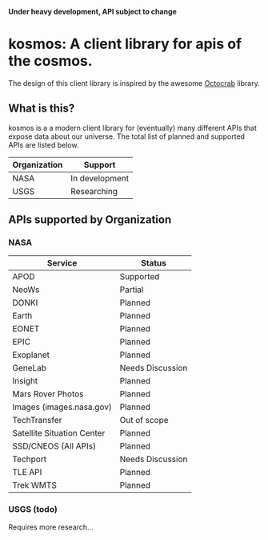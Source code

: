 **Under heavy development, API subject to change**

# kosmos: A client library for apis of the cosmos.

The design of this client library is inspired by the awesome [Octocrab](https://github.com/XAMPPRocky/octocrab)
library.

## What is this?

kosmos is a a modern client library for (eventually) many different APIs that
expose data about our universe. The total list of planned and supported APIs
are listed below.

| Organization | Support        |
| ------------ | -------------- |
| NASA         | In development |
| USGS         | Researching    |

## APIs supported by Organization

### NASA

| Service                    | Status           |
| -------------------------- | ---------------- |
| APOD                       | Supported        |
| NeoWs                      | Partial          |
| DONKI                      | Planned          |
| Earth                      | Planned          |
| EONET                      | Planned          |
| EPIC                       | Planned          |
| Exoplanet                  | Planned          |
| GeneLab                    | Needs Discussion |
| Insight                    | Planned          |
| Mars Rover Photos          | Planned          |
| Images (images.nasa.gov)   | Planned          |
| TechTransfer               | Out of scope     |
| Satellite Situation Center | Planned          |
| SSD/CNEOS (All APIs)       | Planned          |
| Techport                   | Needs Discussion |
| TLE API                    | Planned          |
| Trek WMTS                  | Planned          |

### USGS (todo)

Requires more research...
